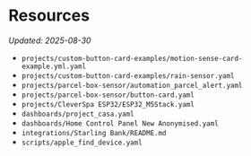 # Resources
_Updated: 2025-08-30_

- `projects/custom-button-card-examples/motion-sense-card-example.yml.yaml`
- `projects/custom-button-card-examples/rain-sensor.yaml`
- `projects/parcel-box-sensor/automation_parcel_alert.yaml`
- `projects/parcel-box-sensor/button-card.yaml`
- `projects/CleverSpa ESP32/ESP32_M5Stack.yaml`
- `dashboards/project_casa.yaml`
- `dashboards/Home Control Panel New Anonymised.yaml`
- `integrations/Starling Bank/README.md`
- `scripts/apple_find_device.yaml`